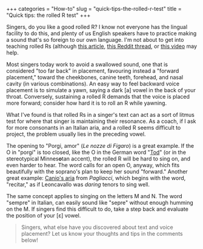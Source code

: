 +++
categories = "How-to"
slug = "quick-tips-the-rolled-r-test"
title = "Quick tips: the rolled R test"
+++

Singers, do you like a good rolled R? I know not everyone has the lingual facility to do this, and plenty of us English speakers have to practice making a sound that's so foreign to our own language. I'm not about to get into teaching rolled Rs (although [this article](http://www.trevorhuxham.com/2014/02/10-tips-for-rolling-spanish-r.html), [this Reddit thread](https://www.reddit.com/r/linguistics/comments/15l3tm/please_help_me_roll_my_rs_my_life_depends_on_this/), or [this video](https://www.youtube.com/watch?v=cjoOD8SVhos) may help.

Most singers today work to avoid a swallowed sound, one that is considered "too far back" in placement, favouring instead a "forward placement," toward the cheekbones, canine teeth, forehead, and nasal cavity (in various combinations). An easy way to feel backward voice placement is to simulate a yawn, saying a dark [a] vowel in the back of your throat. Conversely, sustaining a rolled R demands that the voice is placed more forward; consider how hard it is to roll an R while yawning.

What I've found is that rolled Rs in a singer's text can act as a sort of litmus test for where that singer is maintaining their resonance. As a coach, if I ask for more consonants in an Italian aria, and a rolled R seems difficult to project, the problem usually lies in the preceding vowel. 

The opening to "Porgi, amor" (*Le nozze di Figaro*) is a great example. If the O in "porgi" is too closed, like the O in the German word "[Tod](https://en.wiktionary.org/wiki/Tod)" (or in the stereotypical Minnes**o**tan accent), the rolled R will be hard to sing on, and even harder to hear. The word calls for an open O, anyway, which fits beautifully with the soprano's plan to keep her sound "forward." Another great example: [Canio's aria](https://www.youtube.com/watch?v=-kbi1EMcD3E) from *Pagliacci*, which begins with the word, "recitar," as if Leoncavallo was *daring* tenors to sing well.

The same concept applies to singing on the letters M and N. The word "sempre" in Italian, can easily sound like "sepre" without enough humming on the M. If singers find this difficult to do, take a step back and evaluate the position of your [ɛ] vowel.

>Singers, what else have you discovered about text and voice placement? Let us know your thoughts and tips in the comments below!
